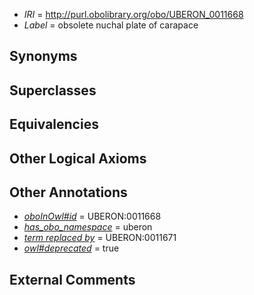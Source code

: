  * *IRI* = http://purl.obolibrary.org/obo/UBERON_0011668
 * *Label* = obsolete nuchal plate of carapace

## Synonyms


## Superclasses


## Equivalencies


## Other Logical Axioms


## Other Annotations

 * *[oboInOwl#id](../../id/oboInOwl#id.md)* = UBERON:0011668
 * *[has_obo_namespace](../../ce/oboInOwl#hasOBONamespace.md)* = uberon
 * *[term replaced by](../../IAO/01/IAO_0100001.md)* = UBERON:0011671
 * *[owl#deprecated](../../ed/owl#deprecated.md)* = true

## External Comments

